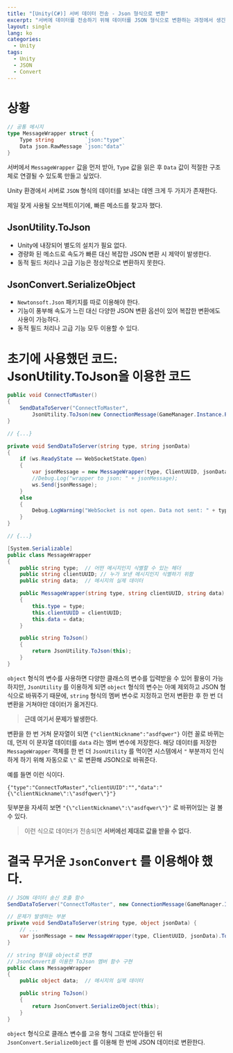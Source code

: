 ```yaml
---
title: "[Unity(C#)] 서버 데이터 전송 - Json 형식으로 변환"
excerpt: "서버에 데이터를 전송하기 위해 데이터를 JSON 형식으로 변환하는 과정에서 생긴 논점"
layout: single
lang: ko
categories:
  - Unity
tags:
  - Unity
  - JSON
  - Convert
---
```



# 상황

```go
// 공통 메시지
type MessageWrapper struct {
	Type string          `json:"type"`
	Data json.RawMessage `json:"data"`
}
```

서버에서 `MessageWrapper` 값을 먼저 받아, `Type` 값을 읽은 후 `Data` 값이 적절한 구조체로 연결될 수 있도록 만들고 싶었다.

Unity 환경에서 서버로 `JSON` 형식의 데이터를 보내는 데엔 크게 두 가지가 존재한다.

제일 잦게 사용될 오브젝트이기에, 빠른 메소드를 찾고자 했다.

## JsonUtility.ToJson

- Unity에 내장되어 별도의 설치가 필요 없다.
- 경량화 된 메소드로 속도가 빠른 대신 복잡한 JSON 변환 시 제약이 발생한다.
- 동적 필드 처리나 고급 기능은 정상적으로 변환하지 못한다.

## JsonConvert.SerializeObject

- `Newtonsoft.Json` 패키지를 따로 이용해야 한다.
- 기능이 풍부해 속도가 느린 대신 다양한 JSON 변환 옵션이 있어 복잡한 변환에도 사용이 가능하다.
- 동적 필드 처리나 고급 기능 모두 이용할 수 있다.


# 초기에 사용했던 코드: JsonUtility.ToJson을 이용한 코드

```csharp
public void ConnectToMaster()
{
    SendDataToServer("ConnectToMaster",
	    JsonUtility.ToJson(new ConnectionMessage(GameManager.Instance.PlayerNickname)));
}

// {...}

private void SendDataToServer(string type, string jsonData)
{
    if (ws.ReadyState == WebSocketState.Open)
    {
        var jsonMessage = new MessageWrapper(type, ClientUUID, jsonData).ToJson();
        //Debug.Log("wrapper to json: " + jsonMessage);
        ws.Send(jsonMessage);
    }
    else
    {
        Debug.LogWarning("WebSocket is not open. Data not sent: " + type + " | " + jsonData);
    }
}

// {...}

[System.Serializable]
public class MessageWrapper
{
    public string type;  // 어떤 메시지인지 식별할 수 있는 헤더
    public string clientUUID; // 누가 보낸 메시지인지 식별하기 위함
    public string data;  // 메시지의 실제 데이터

    public MessageWrapper(string type, string clientUUID, string data)
    {
        this.type = type;
        this.clientUUID = clientUUID;
        this.data = data;
    }

    public string ToJson()
    {
        return JsonUtility.ToJson(this);
    }
}
```

`object` 형식의 변수를 사용하면 다양한 클래스의 변수를 입력받을 수 있어 활용이 가능하지만, `JsonUtility` 를 이용하게 되면 `object` 형식의 변수는 아예 제외하고 JSON 형식으로 바꿔주기 때문에, `string` 형식의 멤버 변수로 지정하고 먼저 변환한 후 한 번 더 변환을 거쳐야만 데이터가 옮겨진다.

> **근데 여기서 문제가 발생한다.**
> 

변환을 한 번 거쳐 문자열이 되면 `{"clientNickname":"asdfqwer"}` 이런 꼴로 바뀌는데, 먼저 이 문자열 데이터를 `data` 라는 멤버 변수에 저장한다. 해당 데이터를 저장한 `MessageWrapper` 객체를 한 번 더 `JsonUtility` 를 먹이면 시스템에서 `"` 부분까지 인식하게 하기 위해 자동으로 `\"` 로 변환해 JSON으로 바꿔준다.

예를 들면 이런 식이다.

`{"type":"ConnectToMaster","clientUUID":"","data":"{\"clientNickname\":\"asdfqwer\"}"}`

뒷부분을 자세히 보면 `"{\"clientNickname\":\"asdfqwer\"}"` 로 바뀌어있는 걸 볼 수 있다.

> 이런 식으로 데이터가 전송되면 **서버에선 제대로 값을 받을 수 없다.**
> 

# 결국 무거운 `JsonConvert` 를 이용해야 했다.

```csharp
// JSON 데이터 송신 호출 함수
SendDataToServer("ConnectToMaster", new ConnectionMessage(GameManager.Instance.PlayerNickname));

// 문제가 발생하는 부분
private void SendDataToServer(string type, object jsonData) {
	// ...
	var jsonMessage = new MessageWrapper(type, ClientUUID, jsonData).ToJson();
}

// string 형식을 object로 변경
// JsonConvert를 이용한 ToJson 멤버 함수 구현
public class MessageWrapper
{
    public object data;  // 메시지의 실제 데이터

    public string ToJson()
    {
        return JsonConvert.SerializeObject(this);
    }
}
```

`object` 형식으로 클래스 변수를 고유 형식 그대로 받아들인 뒤 `JsonConvert.SerializeObject` 를 이용해 한 번에 JSON 데이터로 변환한다.